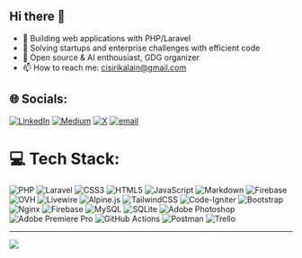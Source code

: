 ## Hi there 👋

- 🔭 Building web applications with PHP/Laravel
- 🌱 Solving startups and enterprise challenges with efficient code 
- 👯 Open source & AI enthousiast, GDG organizer
- 📫 How to reach me: cisirikalain@gmail.com


## 🌐 Socials:
[![LinkedIn](https://img.shields.io/badge/LinkedIn-%230077B5.svg?logo=linkedin&logoColor=white)](https://linkedin.com/in/https://www.linkedin.com/in/alain-cisirika) [![Medium](https://img.shields.io/badge/Medium-12100E?logo=medium&logoColor=white)](https://medium.com/@https://medium.com/@cisirikalain) [![X](https://img.shields.io/badge/X-black.svg?logo=X&logoColor=white)](https://x.com/@cisirikalain3) [![email](https://img.shields.io/badge/Email-D14836?logo=gmail&logoColor=white)](mailto:cisirikalain@gmail.com) 

# 💻 Tech Stack:
![PHP](https://img.shields.io/badge/php-%23777BB4.svg?style=for-the-badge&logo=php&logoColor=white) ![Laravel](https://img.shields.io/badge/laravel-%23FF2D20.svg?style=for-the-badge&logo=laravel&logoColor=white)  ![CSS3](https://img.shields.io/badge/css3-%231572B6.svg?style=for-the-badge&logo=css3&logoColor=white) ![HTML5](https://img.shields.io/badge/html5-%23E34F26.svg?style=for-the-badge&logo=html5&logoColor=white) ![JavaScript](https://img.shields.io/badge/javascript-%23323330.svg?style=for-the-badge&logo=javascript&logoColor=%23F7DF1E) ![Markdown](https://img.shields.io/badge/markdown-%23000000.svg?style=for-the-badge&logo=markdown&logoColor=white) ![Firebase](https://img.shields.io/badge/firebase-%23039BE5.svg?style=for-the-badge&logo=firebase) ![OVH](https://img.shields.io/badge/ovh-%23123F6D.svg?style=for-the-badge&logo=ovh&logoColor=#123F6D) ![Livewire](https://img.shields.io/badge/livewire-%234e56a6.svg?style=for-the-badge&logo=livewire&logoColor=white) ![Alpine.js](https://img.shields.io/badge/alpinejs-white.svg?style=for-the-badge&logo=alpinedotjs&logoColor=%238BC0D0) ![TailwindCSS](https://img.shields.io/badge/tailwindcss-%2338B2AC.svg?style=for-the-badge&logo=tailwind-css&logoColor=white) ![Code-Igniter](https://img.shields.io/badge/CodeIgniter-%23EF4223.svg?style=for-the-badge&logo=codeIgniter&logoColor=white) ![Bootstrap](https://img.shields.io/badge/bootstrap-%238511FA.svg?style=for-the-badge&logo=bootstrap&logoColor=white) ![Nginx](https://img.shields.io/badge/nginx-%23009639.svg?style=for-the-badge&logo=nginx&logoColor=white) ![Firebase](https://img.shields.io/badge/firebase-a08021?style=for-the-badge&logo=firebase&logoColor=ffcd34) ![MySQL](https://img.shields.io/badge/mysql-4479A1.svg?style=for-the-badge&logo=mysql&logoColor=white) ![SQLite](https://img.shields.io/badge/sqlite-%2307405e.svg?style=for-the-badge&logo=sqlite&logoColor=white) ![Adobe Photoshop](https://img.shields.io/badge/adobe%20photoshop-%2331A8FF.svg?style=for-the-badge&logo=adobe%20photoshop&logoColor=white) ![Adobe Premiere Pro](https://img.shields.io/badge/Adobe%20Premiere%20Pro-9999FF.svg?style=for-the-badge&logo=Adobe%20Premiere%20Pro&logoColor=white) ![GitHub Actions](https://img.shields.io/badge/github%20actions-%232671E5.svg?style=for-the-badge&logo=githubactions&logoColor=white) ![Postman](https://img.shields.io/badge/Postman-FF6C37?style=for-the-badge&logo=postman&logoColor=white) ![Trello](https://img.shields.io/badge/Trello-%23026AA7.svg?style=for-the-badge&logo=Trello&logoColor=white)
<!--# 📊 GitHub Stats:
![](https://github-readme-stats.vercel.app/api?username=AlainCis&theme=swift&hide_border=false&include_all_commits=true&count_private=false)
![](https://github-readme-streak-stats.herokuapp.com/?user=AlainCis&theme=swift&hide_border=false)
![](https://github-readme-stats.vercel.app/api/top-langs/?username=AlainCis&theme=swift&hide_border=false&include_all_commits=true&count_private=false&layout=compact)
!-->

<!-- ### 🔝 Top Contributed Repo
![](https://github-contributor-stats.vercel.app/api?username=AlainCis&limit=5&theme=dark&combine_all_yearly_contributions=true)
!-->

---
[![](https://visitcount.itsvg.in/api?id=AlainCis&icon=0&color=0)](https://visitcount.itsvg.in)

<!-- Proudly created with GPRM ( https://gprm.itsvg.in ) -->
